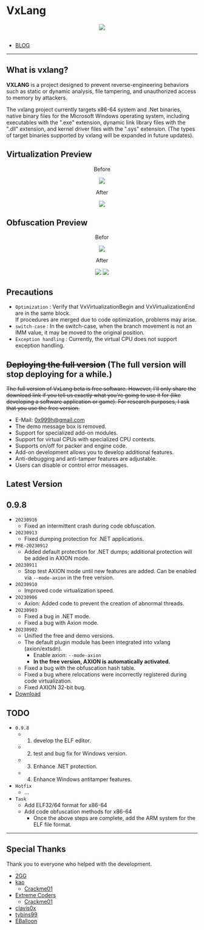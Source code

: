# VxLang

<div align="center">
   <a href="https://vxlang.github.io/">
      <img src="https://vxlang.github.io/image/vxlang.gif" loop=infinite style="max-width: 100%; height: auto;" />
   </a>
</div>
<br>

- [BLOG](https://vxlang.github.io/)

---

## What is vxlang?

**VXLANG** is a project designed to prevent reverse-engineering behaviors such as static or dynamic analysis, file tampering, and unauthorized access to memory by attackers. 

The vxlang project currently targets x86-64 system and .Net binaries, native binary files for the Microsoft Windows operating system, including executables with the ".exe" extension, dynamic link library files with the ".dll" extension, and kernel driver files with the ".sys" extension. (The types of target binaries supported by vxlang will be expanded in future updates).

## Virtualization Preview

<div align="center">
   <p>Before</p>
   <img src="https://vxlang.github.io/image/VMBegin.png" style="max-width: 100%; height: auto;" />
   <p>After</p>
   <img src="https://vxlang.github.io/image/VMEnd.png" style="max-width: 100%; height: auto;" />
</div>

## Obfuscation Preview

<div align="center">
   <p>Befor</p>
   <img src="https://vxlang.github.io/image/bef.PNG" style="max-width: 100%; height: auto;" />
   <p>After</p>
   <img src="https://vxlang.github.io/image/aft.PNG" style="max-width: 100%; height: auto;" /> 
   <img src="https://vxlang.github.io/image/aft2.PNG" style="max-width: 100%; height: auto;" /> 
</div>

## Precautions

- `Optimization` : Verify that VxVirtualizationBegin and VxVirtualizationEnd are in the same block.  
  If procedures are merged due to code optimization, problems may arise.
- `switch-case` : In the switch-case, when the branch movement is not an IMM value, it may be moved to the original position.
- `Exception handling` : Currently, the virtual CPU does not support exception handling.
  
## ~~Deploying the full version~~ (The full version will stop deploying for a while.)

~~The full version of VxLang beta is free software. However, I'll only share the download link if you tell us exactly what you're going to use it for (like developing a software application or game). For research purposes, I ask that you use the free version.~~

- E-Mail: 0x999h@gmail.com
- The demo message box is removed.
- Support for specialized add-on modules.
- Support for virtual CPUs with specialized CPU contexts.
- Supports on/off for packer and engine code.
- Add-on development allows you to develop additional features.
- Anti-debugging and anti-tamper features are adjustable.
- Users can disable or control error messages.

## Latest Version

0.9.8
---
  - `20230916`
    - Fixed an intermittent crash during code obfuscation.
  - `20230913`
    - Fixed dumping protection for .NET applications. 
  - `PRE-20230912`
    - Added default protection for .NET dumps; additional protection will be added in AXION mode.
  - `20230911`
    - Stop test AXION mode until new features are added. Can be enabled via `--mode-axion` in the free version.
  - `20230910`
    - Improved code virtualization speed.
  - `20230906`
    - Axion: Added code to prevent the creation of abnormal threads.
  - `20230903`
    - Fixed a bug in .NET mode.
    - Fixed a bug with Axion mode.
  - `20230902`
    - Unified the free and demo versions. 
    - The default plugin module has been integrated into vxlang (axion/extsdn).
      - Enable axion: `--mode-axion`
      - **In the free version, AXION is automatically activated.**
    - Fixed a bug with the obfuscation hash table.
    - Fixed a bug where relocations were incorrectly registered during code virtualization.
    - Fixed AXION 32-bit bug.
  - [Download](https://vxlang.github.io/download.html)
      
## TODO
- `0.9.8`
  - 1. develop the ELF editor.
  - 2. test and bug fix for Windows version.
  - 3. Enhance .NET protection.
  - 4. Enhance Windows antitamper features.
- `Hotfix`
  - ...
- `Task`
  - Add ELF32/64 format for x86-64
  - Add code obfuscation methods for x86-64
    - Once the above steps are complete, add the ARM system for the ELF file format.
    
---

## Special Thanks

Thank you to everyone who helped with the development.

- [2GG](https://twitter.com/2gg) 
- [kao](https://lifeinhex.com/) 
  - [Crackme01](https://forum.tuts4you.com/topic/43809-users-desktop-crackme/#comment-213340) 
- [Extreme Coders](https://github.com/extremecoders-re/tuts4you_users_desktop_crackme_writeup) 
  - [Crackme01](https://forum.tuts4you.com/topic/43809-users-desktop-crackme/#comment-213328)  
- [clavis0x](https://github.com/clavis0x)
- [tybins99](https://github.com/tybins99) 
- [EBalloon](https://github.com/EBalloon)
  
  
  

